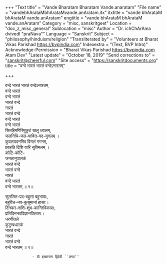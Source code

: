 +++
"Text title" = "Vande Bharatam Bharatam Vande.anaratam"
"File name" = "vandebhArataMbhArataMvande.anAratam.itx"
itxtitle = "vande bhArataM bhArataM vande.anAratam"
engtitle = "vande bhArataM bhArataM vande.anAratam"
Category = "misc, sanskritgeet"
Location = "doc_z_misc_general"
Sublocation = "misc"
Author = "Dr. ichChArAma dvivedI \"praNava\""
Language = "Sanskrit"
Subject = "philosophy/hinduism/religion"
"Transliterated by" = "Volunteers at Bharat Vikas Parishad https://bvpindia.com"
Indexextra = "(Text, BVP Intro)"
Acknowledge-Permission = "Bharat Vikas Parishad https://bvpindia.com Atam Dev"
"Latest update" = "October 18, 2019"
"Send corrections to" = "sanskrit@cheerful.com"
"Site access" = "https://sanskritdocuments.org"
title = "वन्दे भारतं भारतं वन्देऽनारतम्"

+++
  
 वन्दे भारतं भारतं वन्देऽनारतम्   
वन्दे भारतं  
वन्दे भारतं  
भारतं वन्दे  
नारतं  
भारतं वन्दे  
वन्दे भारतं  
वन्दे भारतं  
सितहिमगिरिमुकुटं खलु धवलम्,  
जलनिधि-जल-पावित-पद-युगलम् ।  
कुवलयवनमिव विमलं गगनम्,  
प्रवहति दिशि वारि सुविमलम् ।  
कोटि-कोटि-  
जनतानुपालकं  
भारतं वन्दे  
भारतं वन्दे  
नारतं  
वन्दे भारतं  
वन्दे भारतम् ॥ १॥  
  
सुललित-पद-बहुला बहुभाषाः,  
बहुविध-नव-कुसुमानां हासाः।  
दिनकर-शशि-शुभ-कान्तिविकासः,  
प्रतिदिननवविज्ञानविलासः।  
धरणीतले  
कुटुम्बधारकं  
भारतं वन्दे  
नारतं  
भारतं वन्दे  
वन्दे भारतम् ॥ २॥  
  
                - डाॅ इच्छाराम द्विवेदी ``प्रणव''  
  
  
